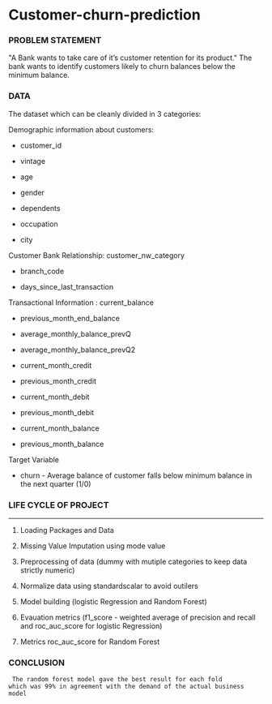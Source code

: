 # Customer-churn-prediction


### PROBLEM STATEMENT 

"A Bank wants to take care of it’s customer retention for its product."
The bank wants to identify customers likely to churn balances below the minimum balance.

### DATA

The dataset which can be cleanly divided in 3 categories:

Demographic information about customers:
* customer_id 

* vintage

* age 

* gender

* dependents

* occupation

* city 

Customer Bank Relationship:
customer_nw_category 

* branch_code

* days_since_last_transaction 

Transactional Information :
current_balance 

* previous_month_end_balance

* average_monthly_balance_prevQ

* average_monthly_balance_prevQ2 

* current_month_credit 

* previous_month_credit 

* current_month_debit 

* previous_month_debit 

* current_month_balance 

* previous_month_balance 

Target Variable
* churn - Average balance of customer falls below minimum balance in the next quarter (1/0)


### LIFE CYCLE OF PROJECT 
---
1. Loading Packages and Data

2. Missing Value Imputation using mode value

3. Preprocessing of data (dummy with mutiple categories to keep data strictly numeric)

4. Normalize data using standardscalar to avoid outilers

5. Model building (logistic Regression and Random Forest)

6. Evauation metrics (f1_score - weighted average of precision and recall and roc_auc_score for logistic Regression)

7. Metrics roc_auc_score for Random Forest

### CONCLUSION 

```
 The random forest model gave the best result for each fold
which was 99% in agreement with the demand of the actual business model
```